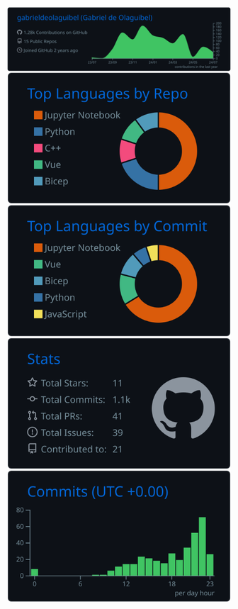 <div align="center">
  <a href="https://github.com/vn7n24fzkq/github-profile-summary-cards">
    <img src="https://raw.githubusercontent.com/gabrieldeolaguibel/gabrieldeolaguibel/main/profile-summary-card-output/github_dark/0-profile-details.svg">
  </a>
  <a href="https://github.com/vn7n24fzkq/github-profile-summary-cards">
    <img src="https://raw.githubusercontent.com/gabrieldeolaguibel/gabrieldeolaguibel/main/profile-summary-card-output/github_dark/1-repos-per-language.svg">
  </a>
  <a href="https://github.com/vn7n24fzkq/github-profile-summary-cards">
    <img src="https://raw.githubusercontent.com/gabrieldeolaguibel/gabrieldeolaguibel/main/profile-summary-card-output/github_dark/2-most-commit-language.svg">
  </a>
  <a href="https://github.com/vn7n24fzkq/github-profile-summary-cards">
    <img src="https://raw.githubusercontent.com/gabrieldeolaguibel/gabrieldeolaguibel/main/profile-summary-card-output/github_dark/3-stats.svg">
  </a>
  <a href="https://github.com/vn7n24fzkq/github-profile-summary-cards">
    <img src="https://raw.githubusercontent.com/gabrieldeolaguibel/gabrieldeolaguibel/main/profile-summary-card-output/github_dark/4-productive-time.svg">
  </a>
</div>
